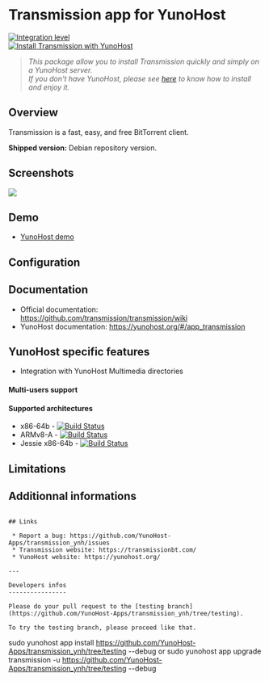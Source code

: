 # Transmission app for YunoHost

[![Integration level](https://dash.yunohost.org/integration/transmission.svg)](https://dash.yunohost.org/appci/app/transmission)  
[![Install Transmission with YunoHost](https://install-app.yunohost.org/install-with-yunohost.png)](https://install-app.yunohost.org/?app=transmission)

> *This package allow you to install Transmission quickly and simply on a YunoHost server.  
If you don't have YunoHost, please see [here](https://yunohost.org/#/install) to know how to install and enjoy it.*

## Overview

Transmission is a fast, easy, and free BitTorrent client.

**Shipped version:** Debian repository version.

## Screenshots

![](https://transmissionbt.com/images/screenshots/Clutch-Large.jpg)

## Demo

* [YunoHost demo](https://demo.yunohost.org/nextcloud/)

## Configuration

## Documentation

 * Official documentation: https://github.com/transmission/transmission/wiki
 * YunoHost documentation: https://yunohost.org/#/app_transmission

## YunoHost specific features

 * Integration with YunoHost Multimedia directories

#### Multi-users support

#### Supported architectures

* x86-64b - [![Build Status](https://ci-apps.yunohost.org/ci/logs/transmission%20%28Official%29.svg)](https://ci-apps.yunohost.org/ci/apps/transmission/)
* ARMv8-A - [![Build Status](https://ci-apps-arm.yunohost.org/ci/logs/transmission%20%28Official%29.svg)](https://ci-apps-arm.yunohost.org/ci/apps/transmission/)
* Jessie x86-64b - [![Build Status](https://ci-stretch.nohost.me/ci/logs/transmission%20%28Official%29.svg)](https://ci-stretch.nohost.me/ci/apps/transmission/)

## Limitations

## Additionnal informations
```

## Links

 * Report a bug: https://github.com/YunoHost-Apps/transmission_ynh/issues
 * Transmission website: https://transmissionbt.com/
 * YunoHost website: https://yunohost.org/

---

Developers infos
----------------

Please do your pull request to the [testing branch](https://github.com/YunoHost-Apps/transmission_ynh/tree/testing).

To try the testing branch, please proceed like that.
```
sudo yunohost app install https://github.com/YunoHost-Apps/transmission_ynh/tree/testing --debug
or
sudo yunohost app upgrade transmission -u https://github.com/YunoHost-Apps/transmission_ynh/tree/testing --debug
```
